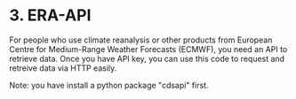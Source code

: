 # 3. ERA-API

For people who use climate reanalysis or other products from European Centre for Medium-Range Weather Forecasts (ECMWF), you need an API to retrieve data. Once you have API key, you can use this code to request and retreive data via HTTP easily.

Note: you have install a python package "cdsapi" first. 


